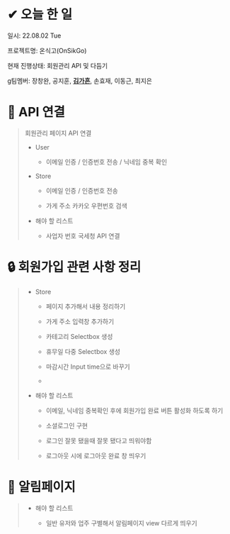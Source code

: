 # ✔ 오늘 한 일

일시: 22.08.02 Tue

프로젝트명: 온식고(OnSikGo)

현재 진행상태: 회원관리 API 및 다듬기

g팀멤버: 장창완, 공지훈, **<u>김가흔</u>**, 손효재, 이동근, 최지은

# 🔗 API 연결

> 회원관리 페이지 API 연결
> 
> - User
>   
>   - 이메일 인증 / 인증번호 전송 / 닉네임 중복 확인
> 
> - Store
>   
>   - 이메일 인증 / 인증번호 전송 
>   
>   - 가게 주소 카카오 우편번호 검색
> 
> - 해야 할 리스트
>   
>   - 사업자 번호 국세청 API 연결

# 🔒 회원가입 관련 사항 정리

> - Store
>   
>   - 페이지 추가해서 내용 정리하기
>   
>   - 가게 주소 입력창 추가하기
>   
>   - 카테고리 Selectbox 생성
>   
>   - 휴무일 다중 Selectbox 생성
>   
>   - 마감시간 Input time으로 바꾸기
>   
>   - 
> 
> - 해야 할 리스트
>   
>   - 이메일, 닉네임 중복확인 후에 회원가입 완료 버튼 활성화 하도록 하기
>   
>   - 소셜로그인 구현
>   
>   - 로그인 잘못 됐을때 잘못 됐다고 띄워야함
>   
>   - 로그아웃 시에 로그아웃 완료 창 띄우기



# 🔔 알림페이지

> - 해야 할 리스트
>   
>   - 일반 유저와 업주 구별해서 알림페이지 view 다르게 띄우기
